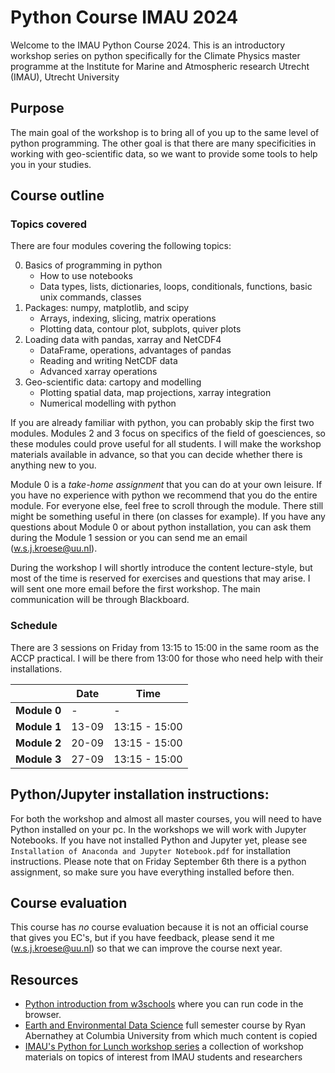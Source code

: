 # Python Course IMAU 2024

Welcome to the IMAU Python Course 2024. This is an introductory workshop series on python specifically for the Climate Physics master programme at the Institute for Marine and Atmospheric research Utrecht (IMAU), Utrecht University

## Purpose
The main goal of the workshop is to bring all of you up to the same level of python programming. The other goal is that there are many specificities in working with geo-scientific data, so we want to provide some tools to help you in your studies.

## Course outline

### Topics covered

There are four modules covering the following topics:

0. Basics of programming in python
    - How to use notebooks
    - Data types, lists, dictionaries, loops, conditionals, functions, basic unix commands, classes
1. Packages: numpy, matplotlib, and scipy
    - Arrays, indexing, slicing, matrix operations
    - Plotting data, contour plot, subplots, quiver plots
2. Loading data with pandas, xarray and NetCDF4
    - DataFrame, operations, advantages of pandas
    - Reading and writing NetCDF data
    - Advanced xarray operations
3. Geo-scientific data: cartopy and modelling
    - Plotting spatial data, map projections, xarray integration
    - Numerical modelling with python

If you are already familiar with python, you can probably skip the first two modules. Modules 2 and 3 focus on specifics of the field of goesciences, so these modules could prove useful for all students. I will make the workshop materials available in advance, so that you can decide whether there is anything new to you.

Module 0 is a *take-home assignment* that you can do at your own leisure. If you have no experience with python we recommend that you do the entire module. For everyone else, feel free to scroll through the module. There still might be something useful in there (on classes for example). If you have any questions about Module 0 or about python installation, you can ask them during the Module 1 session or you can send me an email (w.s.j.kroese@uu.nl).

During the workshop I will shortly introduce the content lecture-style, but most of the time is reserved for exercises and questions that may arise. I will sent one more email before the first workshop. The main communication will be through Blackboard.

### Schedule

There are 3 sessions on Friday from 13:15 to 15:00 in the same room as the ACCP practical.
I will be there from 13:00 for those who need help with their installations.

|              | Date  | Time          |
| ------------ | ----- | ------------- |
| **Module 0** |   -   |       -       |
| **Module 1** | 13-09 | 13:15 - 15:00 |
| **Module 2** | 20-09 | 13:15 - 15:00 |
| **Module 3** | 27-09 | 13:15 - 15:00 |


## Python/Jupyter installation instructions:

For both the workshop and almost all master courses, you will need to have Python installed on your pc. In the workshops we will work with Jupyter Notebooks. If you have not installed Python and Jupyter yet, please see `Installation of Anaconda and Jupyter Notebook.pdf` for installation instructions. Please note that on Friday September 6th there is a python assignment, so make sure you have everything installed before then.

## Course evaluation

This course has *no* course evaluation because it is not an official course that gives you EC's, but if you have feedback, please send it me (w.s.j.kroese@uu.nl) so that we can improve the course next year.


## Resources
* [Python introduction from w3schools](https://www.w3schools.com/python/python_intro.asp) where you can run code in the browser.
* [Earth and Environmental Data Science](https://earth-env-data-science.github.io/intro) full semester course by Ryan Abernathey at Columbia University from which much content is copied
* [IMAU's Python for Lunch workshop series](https://github.com/UU-IMAU/Python-for-lunch-Notebooks) a collection of workshop materials on topics of interest from IMAU students and researchers

<!-- 



## Purpose
We noticed in the last years that the programming background of everyone varies with some having zero experience and others having quite a lot already.
In addition, there are common specificities in working with (geo-) scientific data which you could all discover by yourselves, but why reinvent the wheel!?

## Workshop structure
There are four workshops.
The first two cover the basics of programming in python and if you feel comfortable with simple programming and plotting you will probably know this already and won’t want to attend.
The second two workshops focus on packages specific to our field and best practices for computational research projects.
I would thus recommend that all of you at least look at the contents of the last two workshops.
Below there is a list of resources that are worth checking out.

We meet Mondays during the after lunch time slot.
I will be there from 13:00 for those who need help with their installations.
The official workshop time is 13:15-15:00.

This is the current course outline:
1. [14.9.20 13:15-15:00] basic programming in python: data types, lists, dictionaries, loops, conditionals, functions, basic unix commands
2. [21.9.20 13:15-15:00] common python packages and basic plotting: numpy, matplotlib, scipy
3. [28.9.20 13:15-15:00] working with geoscientic data: netcdf data format, pandas, xarray
4. [5.10.20 13:15-15:00] mapping with cartopy, open science, and best practices

I will use jupyter notebooks for teaching because they can combine high quality documentation, code and output. For you to participate in the workshops you need to have a way to execute them. Please install Anaconda/Miniconda before the first workshop (see instruction below)!

The workshops are held online in MS Teams.
You can join the team `Python for Climate Physics` with the code I shared by email.
I will shortly introduce the content lecture-style, but most of the time is reserved for exercises and questions that may arise.
This is the first time I teach online, so things may change and even more than in normal times, I would like your feedback!
I will make the workshop materials available in advance, also so that you can decide whether there is anything new to you.
I will sent one more email before the first workshop, the rest of the communication will be via Teams.


---
## Python/Jupyter installation instructions:

For coherence, I strongly recommend we all use a Python installation with the conda package manager.
You have two (equally valid) options:
1. Anaconda: https://docs.anaconda.com/anaconda/install/ or 
2. Miniconda:  https://docs.conda.io/en/latest/miniconda.html
(NB: If you are on Linux or MacOS, you have a system python, but it is a good idea to install a separate Python version. Changing/adding to the system Python can lead to silly errors that are annoying to fix.)

The difference between the conda distributions is that Anaconda includes many packages (including some you will never use) and consequently uses up quite some disk space. It features a graphical user interface (the ![Anaconda Navigator](https://docs.anaconda.com/anaconda/navigator/)). Miniconda, on the other hand, only includes the bare necessities and packages need to installed as they are needed, thus using a lot less disk space. 

Once you have installed one of the two condas, there are two ways to work with jupyter notebooks:
1. jupyter notebook app: the basic, but sufficient option
2. jupyter lab app: the more advanced option

With Anaconda you can choose either app from the Navigator.

With Miniconda you need to install jupyter first.
You can do this by running `conda install jupyter jupyterlab` and subsequently confirming.
Then you can type in the terminal `jupyter notebook` or `jupyter lab` to start either of the two apps.
Also see the documentation that is linked in the paragraph above.

### Managing packages

The strength of Python is its extensive ecosystem of packages. There are pre-installed system libraries, but most packages need to be installed explicitely by you. Common packages we use include `numpy` (for array calculations) and `matplotlib` (for plotting). There are (again) several ways you can install packages:
1. in the terminal type `conda install {package}`, you can install several at the same time `conda install {package1} {package2} {package3}`
2. if you have Anaconda, you can use the Anaconda Navigator to search for and install packages

You can list all the packages in the current environment by typing `conda list`.

Sometimes conda does not "know" a package. Often these packages can be installed using an alternative channel (list of packages). Many smaller scientific packages are on the conda-forge channel and you can install them with `conda install -c conda-forge {special_package}`

---
## Resources
* [Earth and Environmental Data Science](https://earth-env-data-science.github.io/intro) full semester course by Ryan Abernathey at Columbia University from which much content is copied
* [IMAU's Python for Lunch workshop series](https://github.com/UU-IMAU/Python-for-lunch-Notebooks) a collection of workshop materials on topics of interest from IMAU students and researchers
 -->